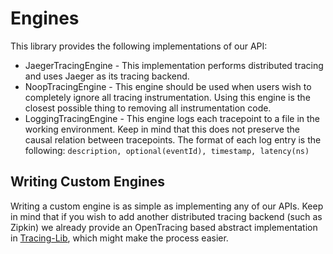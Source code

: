 # Engines

This library provides the following implementations of our API:

  * JaegerTracingEngine - This implementation performs distributed tracing and uses Jaeger as its tracing backend. 
  * NoopTracingEngine - This engine should be used when users wish to completely ignore all tracing instrumentation. Using this engine is the closest possible thing to removing all instrumentation code.
  * LoggingTracingEngine - This engine logs each tracepoint to a file in the working environment. Keep in mind that this does not preserve the causal relation between tracepoints. The format of each log entry is the following: `description, optional(eventId), timestamp, latency(ns)`

## Writing Custom Engines

Writing a custom engine is as simple as implementing any of our APIs. Keep in mind that if you wish to add another distributed tracing backend (such as Zipkin) we already provide an OpenTracing based abstract implementation in [Tracing-Lib](/tracing-lib), which might make the process easier.